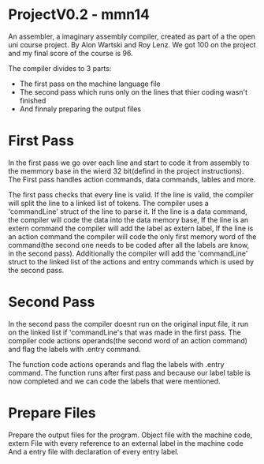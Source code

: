 # ProjectV0.2 - mmn14

An assembler, a imaginary assembly compiler, created as part of a the open uni course project. By Alon Wartski and Roy Lenz. We got 100 on the project and my final score of the course is 96.

The compiler divides to 3 parts:
* The first pass on the machine language file
* The second pass which runs only on the lines that thier coding wasn't finished
* And finnaly preparing the output files

# First Pass
In the first pass we go over each line and start to code it from assembly to the memmory base in the wierd 32 bit(defind in the project instructions).
The First pass handles action commands, data commands, lables and more.

The first pass checks that every line is valid. If the line is valid, the compiler will split the line to a linked list of tokens. The compiler uses a 'commandLine' struct of the line to parse it.
If the line is a data command, the compiler will code the data into the data memory base, If the line is an extern command the compiler will add the label as extern label, If the line is an action command the compiler will code the only first memory word of the command(the second one needs to be coded after all the labels are know, in the second pass).
Additionally the compiler will add the 'commandLine' struct to the linked list of the actions and entry commands which is used by the second pass.

# Second Pass
In the second pass the compiler doesnt run on the original input file, it run on the linked list if 'commandLine's that was made in the first pass. The compiler code actions operands(the second word of an action command) and flag the labels with .entry command.

The function code actions operands and flag the labels with .entry command. The function runs after first pass and because our label table is now completed and we can code the labels that were mentioned.

# Prepare Files
Prepare the output files for the program. Object file with the machine code, extern File with every reference to an external label in the machine code And a entry file with declaration of every entry label.

